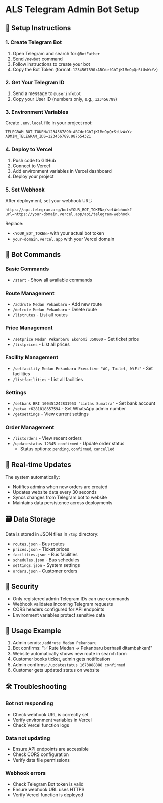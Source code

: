 # ALS Telegram Admin Bot Setup

## 🚀 Setup Instructions

### 1. Create Telegram Bot
1. Open Telegram and search for `@BotFather`
2. Send `/newbot` command
3. Follow instructions to create your bot
4. Copy the Bot Token (format: `1234567890:ABCdefGhIjKlMnOpQrStUvWxYz`)

### 2. Get Your Telegram ID
1. Send a message to `@userinfobot`
2. Copy your User ID (numbers only, e.g., `123456789`)

### 3. Environment Variables
Create `.env.local` file in your project root:
```
TELEGRAM_BOT_TOKEN=1234567890:ABCdefGhIjKlMnOpQrStUvWxYz
ADMIN_TELEGRAM_IDS=123456789,987654321
```

### 4. Deploy to Vercel
1. Push code to GitHub
2. Connect to Vercel
3. Add environment variables in Vercel dashboard
4. Deploy your project

### 5. Set Webhook
After deployment, set your webhook URL:
```
https://api.telegram.org/bot<YOUR_BOT_TOKEN>/setWebhook?url=https://your-domain.vercel.app/api/telegram-webhook
```

Replace:
- `<YOUR_BOT_TOKEN>` with your actual bot token
- `your-domain.vercel.app` with your Vercel domain

## 🤖 Bot Commands

### Basic Commands
- `/start` - Show all available commands

### Route Management
- `/addrute Medan Pekanbaru` - Add new route
- `/delrute Medan Pekanbaru` - Delete route
- `/listrutes` - List all routes

### Price Management
- `/setprice Medan Pekanbaru Ekonomi 350000` - Set ticket price
- `/listprices` - List all prices

### Facility Management
- `/setfacility Medan Pekanbaru Executive "AC, Toilet, WiFi"` - Set facilities
- `/listfacilities` - List all facilities

### Settings
- `/setbank BRI 100451242831953 "Lintas Sumatra"` - Set bank account
- `/setwa +6281818657594` - Set WhatsApp admin number
- `/getsettings` - View current settings

### Order Management
- `/listorders` - View recent orders
- `/updatestatus 12345 confirmed` - Update order status
  - Status options: `pending`, `confirmed`, `cancelled`

## 🔄 Real-time Updates

The system automatically:
- Notifies admins when new orders are created
- Updates website data every 30 seconds
- Syncs changes from Telegram bot to website
- Maintains data persistence across deployments

## 🗃️ Data Storage

Data is stored in JSON files in `/tmp` directory:
- `routes.json` - Bus routes
- `prices.json` - Ticket prices
- `facilities.json` - Bus facilities
- `schedules.json` - Bus schedules
- `settings.json` - System settings
- `orders.json` - Customer orders

## 🔐 Security

- Only registered admin Telegram IDs can use commands
- Webhook validates incoming Telegram requests
- CORS headers configured for API endpoints
- Environment variables protect sensitive data

## 📱 Usage Example

1. Admin sends: `/addrute Medan Pekanbaru`
2. Bot confirms: "✅ Rute Medan → Pekanbaru berhasil ditambahkan!"
3. Website automatically shows new route in search form
4. Customer books ticket, admin gets notification
5. Admin confirms: `/updatestatus 1673888888 confirmed`
6. Customer gets updated status on website

## 🛠️ Troubleshooting

### Bot not responding
- Check webhook URL is correctly set
- Verify environment variables in Vercel
- Check Vercel function logs

### Data not updating
- Ensure API endpoints are accessible
- Check CORS configuration
- Verify data file permissions

### Webhook errors
- Check Telegram Bot token is valid
- Ensure webhook URL uses HTTPS
- Verify Vercel function is deployed
